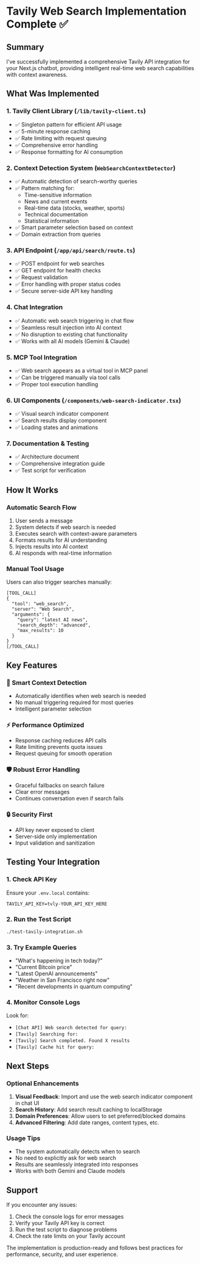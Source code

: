 # Tavily Web Search Implementation Complete ✅

## Summary
I've successfully implemented a comprehensive Tavily API integration for your Next.js chatbot, providing intelligent real-time web search capabilities with context awareness.

## What Was Implemented

### 1. **Tavily Client Library** (`/lib/tavily-client.ts`)
- ✅ Singleton pattern for efficient API usage
- ✅ 5-minute response caching
- ✅ Rate limiting with request queuing
- ✅ Comprehensive error handling
- ✅ Response formatting for AI consumption

### 2. **Context Detection System** (`WebSearchContextDetector`)
- ✅ Automatic detection of search-worthy queries
- ✅ Pattern matching for:
  - Time-sensitive information
  - News and current events  
  - Real-time data (stocks, weather, sports)
  - Technical documentation
  - Statistical information
- ✅ Smart parameter selection based on context
- ✅ Domain extraction from queries

### 3. **API Endpoint** (`/app/api/search/route.ts`)
- ✅ POST endpoint for web searches
- ✅ GET endpoint for health checks
- ✅ Request validation
- ✅ Error handling with proper status codes
- ✅ Secure server-side API key handling

### 4. **Chat Integration** 
- ✅ Automatic web search triggering in chat flow
- ✅ Seamless result injection into AI context
- ✅ No disruption to existing chat functionality
- ✅ Works with all AI models (Gemini & Claude)

### 5. **MCP Tool Integration**
- ✅ Web search appears as a virtual tool in MCP panel
- ✅ Can be triggered manually via tool calls
- ✅ Proper tool execution handling

### 6. **UI Components** (`/components/web-search-indicator.tsx`)
- ✅ Visual search indicator component
- ✅ Search results display component
- ✅ Loading states and animations

### 7. **Documentation & Testing**
- ✅ Architecture document
- ✅ Comprehensive integration guide
- ✅ Test script for verification

## How It Works

### Automatic Search Flow
1. User sends a message
2. System detects if web search is needed
3. Executes search with context-aware parameters
4. Formats results for AI understanding
5. Injects results into AI context
6. AI responds with real-time information

### Manual Tool Usage
Users can also trigger searches manually:
```
[TOOL_CALL]
{
  "tool": "web_search",
  "server": "Web Search",
  "arguments": {
    "query": "latest AI news",
    "search_depth": "advanced",
    "max_results": 10
  }
}
[/TOOL_CALL]
```

## Key Features

### 🎯 Smart Context Detection
- Automatically identifies when web search is needed
- No manual triggering required for most queries
- Intelligent parameter selection

### ⚡ Performance Optimized
- Response caching reduces API calls
- Rate limiting prevents quota issues
- Request queuing for smooth operation

### 🛡️ Robust Error Handling
- Graceful fallbacks on search failure
- Clear error messages
- Continues conversation even if search fails

### 🔒 Security First
- API key never exposed to client
- Server-side only implementation
- Input validation and sanitization

## Testing Your Integration

### 1. Check API Key
Ensure your `.env.local` contains:
```
TAVILY_API_KEY=tvly-YOUR_API_KEY_HERE
```

### 2. Run the Test Script
```bash
./test-tavily-integration.sh
```

### 3. Try Example Queries
- "What's happening in tech today?"
- "Current Bitcoin price"
- "Latest OpenAI announcements"
- "Weather in San Francisco right now"
- "Recent developments in quantum computing"

### 4. Monitor Console Logs
Look for:
- `[Chat API] Web search detected for query:`
- `[Tavily] Searching for:`
- `[Tavily] Search completed. Found X results`
- `[Tavily] Cache hit for query:`

## Next Steps

### Optional Enhancements
1. **Visual Feedback**: Import and use the web search indicator component in chat UI
2. **Search History**: Add search result caching to localStorage
3. **Domain Preferences**: Allow users to set preferred/blocked domains
4. **Advanced Filtering**: Add date ranges, content types, etc.

### Usage Tips
- The system automatically detects when to search
- No need to explicitly ask for web search
- Results are seamlessly integrated into responses
- Works with both Gemini and Claude models

## Support

If you encounter any issues:
1. Check the console logs for error messages
2. Verify your Tavily API key is correct
3. Run the test script to diagnose problems
4. Check the rate limits on your Tavily account

The implementation is production-ready and follows best practices for performance, security, and user experience.